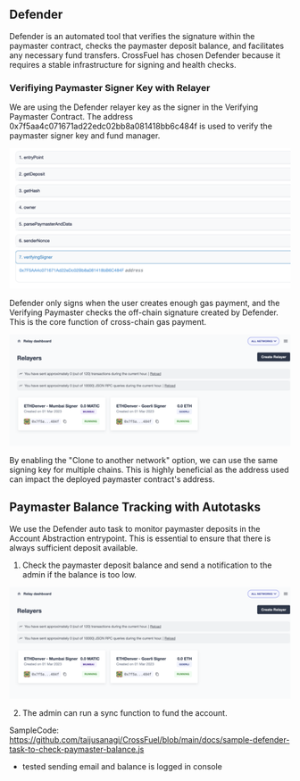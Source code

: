 ## Defender

Defender is an automated tool that verifies the signature within the paymaster contract, checks the paymaster deposit balance, and facilitates any necessary fund transfers. CrossFuel has chosen Defender because it requires a stable infrastructure for signing and health checks.

### Verifiying Paymaster Signer Key with Relayer

We are using the Defender relayer key as the signer in the Verifying Paymaster Contract. The address 0x7f5aa4c071671ad22edc02bb8a081418bb6c484f is used to verify the paymaster signer key and fund manager.

![defender-with-verifying-paymaster](./defender-with-verifying-paymaster.png)

Defender only signs when the user creates enough gas payment, and the Verifying Paymaster checks the off-chain signature created by Defender. This is the core function of cross-chain gas payment.

![defender-keep-the-same-address](./defender-keep-the-same-address.png)

By enabling the "Clone to another network" option, we can use the same signing key for multiple chains. This is highly beneficial as the address used can impact the deployed paymaster contract's address.

## Paymaster Balance Tracking with Autotasks

We use the Defender auto task to monitor paymaster deposits in the Account Abstraction entrypoint. This is essential to ensure that there is always sufficient deposit available.

1. Check the paymaster deposit balance and send a notification to the admin if the balance is too low.

![defender-keep-the-same-address](./defender-keep-the-same-address.png)

2. The admin can run a sync function to fund the account.

SampleCode:
https://github.com/taijusanagi/CrossFuel/blob/main/docs/sample-defender-task-to-check-paymaster-balance.js

- tested sending email and balance is logged in console
